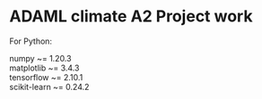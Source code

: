 # ADAML climate A2 Project work

For Python:  
  
numpy ~= 1.20.3  
matplotlib ~= 3.4.3  
tensorflow ~= 2.10.1  
scikit-learn ~= 0.24.2
